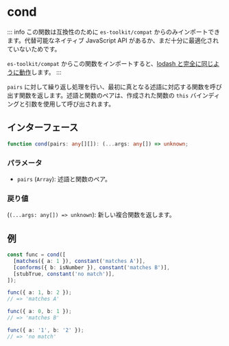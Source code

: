 # cond

::: info
この関数は互換性のために `es-toolkit/compat` からのみインポートできます。代替可能なネイティブ JavaScript API があるか、まだ十分に最適化されていないためです。

`es-toolkit/compat` からこの関数をインポートすると、[lodash と完全に同じように動作](../../../compatibility.md)します。
:::

`pairs` に対して繰り返し処理を行い、最初に真となる述語に対応する関数を呼び出す関数を返します。述語と関数のペアは、作成された関数の `this` バインディングと引数を使用して呼び出されます。

## インターフェース

```typescript
function cond(pairs: any[][]): (...args: any[]) => unknown;
```

### パラメータ

- `pairs` (`Array`): 述語と関数のペア。

### 戻り値

(`(...args: any[]) => unknown`): 新しい複合関数を返します。

## 例

```typescript
const func = cond([
  [matches({ a: 1 }), constant('matches A')],
  [conforms({ b: isNumber }), constant('matches B')],
  [stubTrue, constant('no match')],
]);

func({ a: 1, b: 2 });
// => 'matches A'

func({ a: 0, b: 1 });
// => 'matches B'

func({ a: '1', b: '2' });
// => 'no match'
```
